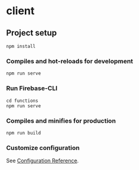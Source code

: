 # client

## Project setup
```
npm install
```

### Compiles and hot-reloads for development
```
npm run serve
```
### Run Firebase-CLI
```
cd functions
npm run serve
```




### Compiles and minifies for production
```
npm run build
```

### Customize configuration
See [Configuration Reference](https://cli.vuejs.org/config/).
